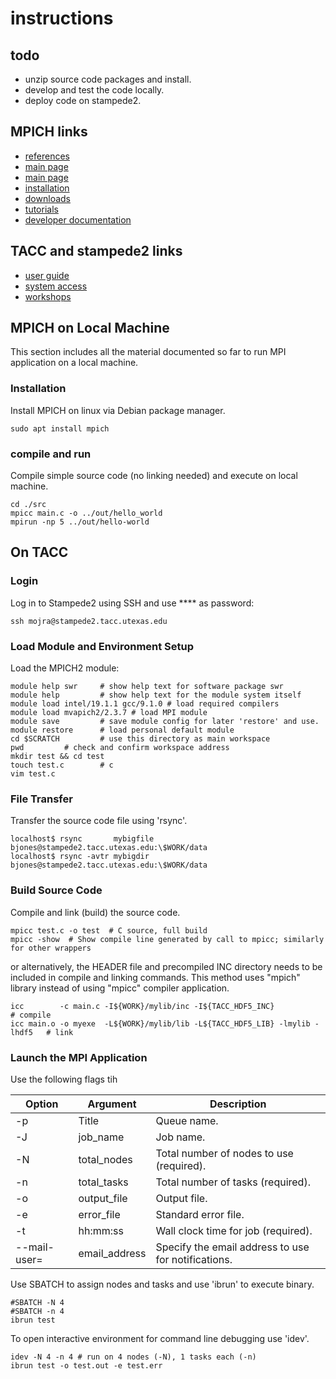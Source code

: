 # instructions

## todo

- unzip source code packages and install.
- develop and test the code locally.
- deploy code on stampede2.

## MPICH links

- [references](https://portal.tacc.utexas.edu/user-guides/stampede2#refs)
- [main page](http://www.mpich.org/)
- [main page](http://www.mpich.org/)
- [installation](https://mpitutorial.com/tutorials/installing-mpich2/)
- [downloads](https://www.mpich.org/downloads/)
- [tutorials](https://anl.app.box.com/v/2019-06-21-basic-mpi)
- [developer documentation](https://wiki.mpich.org/mpich/index.php/Developer_Documentation)

## TACC and stampede2 links

- [user guide](https://portal.tacc.utexas.edu/user-guides/stampede2#job-scripts)
- [system access](https://portal.tacc.utexas.edu/user-guides/stampede2#access)
- [workshops](https://www.youtube.com/channel/UCIyVQ1bICGCggZisXBSSRlw/videos)

## MPICH on Local Machine

This section includes all the material documented so far to run MPI application
on a local machine.

### Installation

Install MPICH on linux via Debian package manager.

    sudo apt install mpich

### compile and run

Compile simple source code (no linking needed) and execute on local machine.

    cd ./src
    mpicc main.c -o ../out/hello_world
    mpirun -np 5 ../out/hello-world

## On TACC

### Login

Log in to Stampede2 using SSH and use \*\*\*\* as password:

    ssh mojra@stampede2.tacc.utexas.edu

### Load Module and Environment Setup

Load the MPICH2 module:

    module help swr     # show help text for software package swr
    module help         # show help text for the module system itself
    module load intel/19.1.1 gcc/9.1.0 # load required compilers
    module load mvapich2/2.3.7 # load MPI module
    module save         # save module config for later 'restore' and use.
    module restore      # load personal default module
    cd $SCRATCH         # use this directory as main workspace
    pwd         # check and confirm workspace address
    mkdir test && cd test
    touch test.c        # c
    vim test.c

### File Transfer

Transfer the source code file using 'rsync'.

    localhost$ rsync       mybigfile bjones@stampede2.tacc.utexas.edu:\$WORK/data
    localhost$ rsync -avtr mybigdir bjones@stampede2.tacc.utexas.edu:\$WORK/data

### Build Source Code

Compile and link (build) the source code.

    mpicc test.c -o test  # C source, full build
    mpicc -show  # Show compile line generated by call to mpicc; similarly for other wrappers

or alternatively, the HEADER file and precompiled INC directory needs to be
included in compile and linking commands. This method uses "mpich" library
instead of using "mpicc" compiler application.

    icc        -c main.c -I${WORK}/mylib/inc -I${TACC_HDF5_INC}                  # compile
    icc main.o -o myexe  -L${WORK}/mylib/lib -L${TACC_HDF5_LIB} -lmylib -lhdf5   # link

### Launch the MPI Application

Use the following flags tih

| Option       | Argument      | Description                                         |
| ------------ | ------------- | --------------------------------------------------- |
| -p           | Title         | Queue name.                                         |
| -J           | job_name      | Job name.                                           |
| -N           | total_nodes   | Total number of nodes to use (required).            |
| -n           | total_tasks   | Total number of tasks (required).                   |
| -o           | output_file   | Output file.                                        |
| -e           | error_file    | Standard error file.                                |
| -t           | hh:mm:ss      | Wall clock time for job (required).                 |
| --mail-user= | email_address | Specify the email address to use for notifications. |

Use SBATCH to assign nodes and tasks and use 'ibrun' to execute binary.

    #SBATCH -N 4
    #SBATCH -n 4
    ibrun test

To open interactive environment for command line debugging use 'idev'.

    idev -N 4 -n 4 # run on 4 nodes (-N), 1 tasks each (-n)
    ibrun test -o test.out -e test.err
